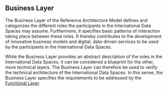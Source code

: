 ## Business Layer ##

The Business Layer of the Reference Architecture Model defines and
categorizes the different roles the participants in the International
Data Spaces may assume. Furthermore, it specifies basic patterns of
interaction taking place between these roles. It thereby contributes to
the development of innovative business models and digital, data-driven
services to be used by the participants in the International Data
Spaces.

While the Business Layer provides an abstract description of the roles
in the International Data Spaces, it can be considered a blueprint for
the other, more technical layers. The Business Layer can therefore be
used to verify the technical architecture of the International Data
Spaces. In this sense, the Business Layer specifies the requirements to
be addressed by the [Functional Layer](../../3_2_Functional_Layer/3_2_FunctionalLayer.md).
